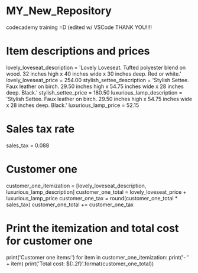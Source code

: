 # MY_New_Repository
codecademy training =D 
(edited w/ VSCode THANK YOU!!!!
# Item descriptions and prices
lovely_loveseat_description = 'Lovely Loveseat. Tufted polyester blend on wood. 32 inches high x 40 inches wide x 30 inches deep. Red or white.'
lovely_loveseat_price = 254.00
stylish_settee_description = 'Stylish Settee. Faux leather on birch. 29.50 inches high x 54.75 inches wide x 28 inches deep. Black.'
stylish_settee_price = 180.50
luxurious_lamp_description = 'Stylish Settee. Faux leather on birch. 29.50 inches high x 54.75 inches wide x 28 inches deep. Black.'
luxurious_lamp_price = 52.15

# Sales tax rate
sales_tax = 0.088

# Customer one
customer_one_itemization = [lovely_loveseat_description, luxurious_lamp_description]
customer_one_total = lovely_loveseat_price + luxurious_lamp_price
customer_one_tax = round(customer_one_total * sales_tax)
customer_one_total += customer_one_tax

# Print the itemization and total cost for customer one
print('Customer one items:')
for item in customer_one_itemization:
    print('- ' + item)
print('Total cost: ${:.2f}'.format(customer_one_total))

